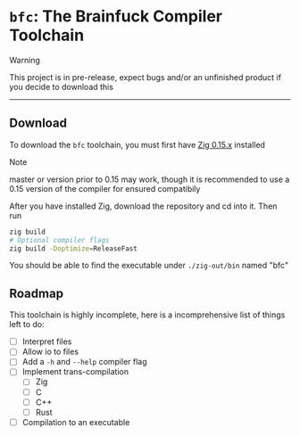# `bfc`: The Brainfuck Compiler Toolchain

> [!WARNING]
> This project is in pre-release, expect bugs and/or an unfinished product if you decide to download this

---

## Download
To download the `bfc` toolchain, you must first have [Zig 0.15.x](https://ziglang.org/download/#:~:text=52MiB-,0.15.2,-2025%2D10%2D11) installed

> [!NOTE]
> master or version prior to 0.15 may work, though it is recommended to use a 0.15 version of the compiler for ensured compatibily

After you have installed Zig, download the repository and cd into it. Then run
```sh
zig build
# Optional compiler flags
zig build -Doptimize=ReleaseFast
```
You should be able to find the executable under `./zig-out/bin` named "bfc"

## Roadmap
This toolchain is highly incomplete, here is a incomprehensive list of things left to do:
- [ ] Interpret files
- [ ] Allow io to files
- [ ] Add a `-h` and `--help` compiler flag
- [ ] Implement trans-compilation
    - [ ] Zig
    - [ ] C
    - [ ] C++
    - [ ] Rust
- [ ] Compilation to an executable
